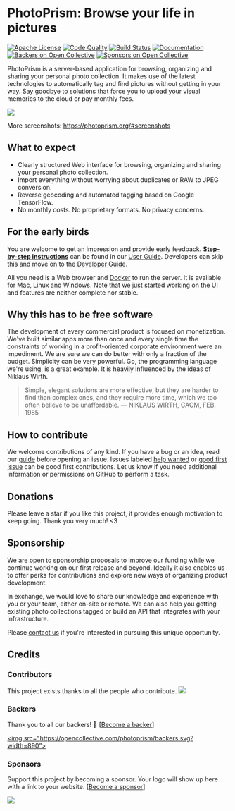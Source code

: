 PhotoPrism: Browse your life in pictures
========================================

[![Apache License](https://img.shields.io/badge/license-apache-blue.svg)][license]
[![Code Quality](https://goreportcard.com/badge/github.com/photoprism/photoprism)][code quality]
[![Build Status](https://travis-ci.org/photoprism/photoprism.png?branch=develop)][ci]
[![Documentation](https://readthedocs.org/projects/photoprism-docs/badge/?version=latest&style=flat)][docs]
[![Backers on Open Collective](https://opencollective.com/photoprism/backers/badge.svg)](#backers)
[![Sponsors on Open Collective](https://opencollective.com/photoprism/sponsors/badge.svg)](#sponsors) 

[license]: https://github.com/photoprism/photoprism/blob/develop/LICENSE
[code quality]: https://goreportcard.com/report/github.com/photoprism/photoprism
[ci]: https://travis-ci.org/photoprism/photoprism
[docs]: https://docs.photoprism.org/en/latest/

PhotoPrism is a server-based application for browsing, organizing and sharing your personal photo collection.
It makes use of the latest technologies to automatically tag and find pictures without getting in your way.
Say goodbye to solutions that force you to upload your visual memories to the cloud or pay monthly fees.

![](https://photoprism.org/images/fulls/02.jpg)

More screenshots: https://photoprism.org/#screenshots

## What to expect

* Clearly structured Web interface for browsing, organizing and sharing your personal photo collection.
* Import everything without worrying about duplicates or RAW to JPEG conversion.
* Reverse geocoding and automated tagging based on Google TensorFlow.
* No monthly costs. No proprietary formats. No privacy concerns.

## For the early birds

You are welcome to get an impression and provide early feedback.
**[Step-by-step instructions](https://docs.photoprism.org/en/latest/setup/)** can be found
in our [User Guide](https://docs.photoprism.org/en/latest/).
Developers can skip this and move on to the [Developer Guide](https://github.com/photoprism/photoprism/wiki).

All you need is a Web browser and [Docker](https://store.docker.com/search?type=edition&offering=community)
to run the server. It is available for Mac, Linux and Windows.
Note that we just started working on the UI and features are neither complete nor stable.

## Why this has to be free software

The development of every commercial product is focused on monetization.
We've built similar apps more than once and every single time the constraints of working
in a profit-oriented corporate environment were an impediment.
We are sure we can do better with only a fraction of the budget. Simplicity can be very powerful.
Go, the programming language we're using, is a great example. It is heavily influenced by the ideas of Niklaus Wirth.

> Simple, elegant solutions are more effective, but they are harder to find than complex ones, and they require more time, which we too often believe to be unaffordable.
> — NIKLAUS WIRTH, CACM, FEB. 1985

## How to contribute

We welcome contributions of any kind. If you have a bug or an idea, read our 
[guide](https://docs.photoprism.org/en/latest/contribute/) before opening an issue.
Issues labeled [help wanted](https://github.com/photoprism/photoprism/labels/help%20wanted) or
[good first issue](https://github.com/photoprism/photoprism/labels/good%20first%20issue) can be
good first contributions. Let us know if you need additional information or permissions on GitHub
to perform a task.

## Donations

Please leave a star if you like this project, it provides enough motivation to keep going.
Thank you very much! <3

## Sponsorship

We are open to sponsorship proposals to improve our funding while we continue working on our first release and beyond.
Ideally it also enables us to offer perks for contributions and explore new ways of organizing product development.

In exchange, we would love to share our knowledge and experience with you or your team, either on-site or remote. We can also
help you getting existing photo collections tagged or build an API that integrates with your infrastructure.

Please [contact us](mailto:hello@photoprism.org) if you're interested in pursuing this unique opportunity.

## Credits

### Contributors

This project exists thanks to all the people who contribute. 
<img src="https://opencollective.com/photoprism/contributors.svg?width=890&button=false" /></a>

### Backers

Thank you to all our backers! 🙏 [[Become a backer](https://opencollective.com/XX#backer)]

<a href="https://opencollective.com/photoprism#backers" target="_blank"><img src="https://opencollective.com/photoprism/backers.svg?width=890”></a>

### Sponsors

Support this project by becoming a sponsor. Your logo will show up here with a link to your website. [[Become a sponsor](https://opencollective.com/photoprism#sponsor)]

<a href="https://opencollective.com/photoprism/sponsor/0/website" target="_blank"><img src="https://opencollective.com/photoprism/sponsor/0/avatar.svg"></a>

